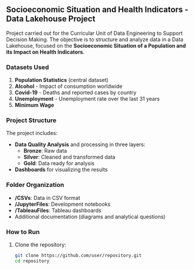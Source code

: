 ## Socioeconomic Situation and Health Indicators - Data Lakehouse Project

Project carried out for the Curricular Unit of Data Engineering to Support Decision Making. The objective is to structure and analyze data in a Data Lakehouse, focused on the **Socioeconomic Situation of a Population and its Impact on Health Indicators**.

### Datasets Used

1. **Population Statistics** (central dataset)
2. **Alcohol** - Impact of consumption worldwide
3. **Covid-19** - Deaths and reported cases by country
4. **Unemployment** - Unemployment rate over the last 31 years
5. **Minimum Wage**

### Project Structure

The project includes:

- **Data Quality Analysis** and processing in three layers:
  - **Bronze**: Raw data
  - **Silver**: Cleaned and transformed data
  - **Gold**: Data ready for analysis
- **Dashboards** for visualizing the results

### Folder Organization

- **/CSVs**: Data in CSV format
- **/JupyterFiles**: Development notebooks
- **/TableauFiles**: Tableau dashboards
- Additional documentation (diagrams and analytical questions)

### How to Run

1. Clone the repository:
   ```bash
   git clone https://github.com/user/repository.git
   cd repository
